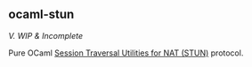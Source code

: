 ocaml-stun
----------

*V. WIP & Incomplete*

Pure OCaml [Session Traversal Utilities for NAT (STUN)](stun) protocol.


[stun]: https://datatracker.ietf.org/doc/html/rfc5389